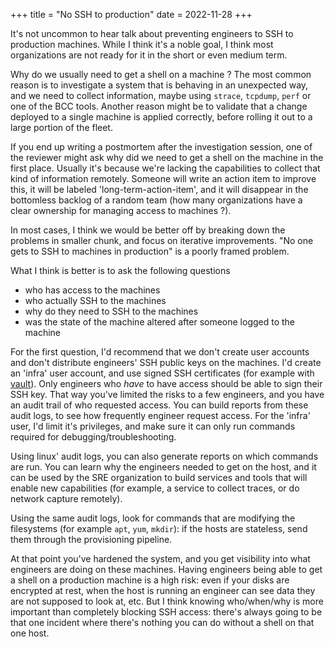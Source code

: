 +++
title = "No SSH to production"
date = 2022-11-28
+++

It's not uncommon to hear talk about preventing engineers to SSH to production machines. While I think it's a noble goal, I think most organizations are not ready for it in the short or even medium term.

Why do we usually need to get a shell on a machine ? The most common reason is to investigate a system that is behaving in an unexpected way, and we need to collect information, maybe using `strace`, `tcpdump`, `perf` or one of the BCC tools. Another reason might be to validate that a change deployed to a single machine is applied correctly, before rolling it out to a large portion of the fleet.

If you end up writing a postmortem after the investigation session, one of the reviewer might ask why did we need to get a shell on the machine in the first place. Usually it's because we're lacking the capabilities to collect that kind of information remotely. Someone will write an action item to improve this, it will be labeled 'long-term-action-item', and it will disappear in the bottomless backlog of a random team (how many organizations have a clear ownership for managing access to machines ?).

In most cases, I think we would be better off by breaking down the problems in smaller chunk, and focus on iterative improvements. "No one gets to SSH to machines in production" is a poorly framed problem.

What I think is better is to ask the following questions

- who has access to the machines
- who actually SSH to the machines
- why do they need to SSH to the machines
- was the state of the machine altered after someone logged to the machine

For the first question, I'd recommend that we don't create user accounts and don't distribute engineers' SSH public keys on the machines. I'd create an 'infra' user account, and use signed SSH certificates (for example with [vault](https://www.hashicorp.com/products/vault/ssh-with-vault)). Only engineers who _have_ to have access should be able to sign their SSH key. That way you've limited the risks to a few engineers, and you have an audit trail of who requested access. You can build reports from these audit logs, to see how frequently engineer request access. For the 'infra' user, I'd limit it's privileges, and make sure it can only run commands required for debugging/troubleshooting.

Using linux' audit logs, you can also generate reports on which commands are run. You can learn why the engineers needed to get on the host, and it can be used by the SRE organization to build services and tools that will enable new capabilities (for example, a service to collect traces, or do network capture remotely).

Using the same audit logs, look for commands that are modifying the filesystems (for example `apt`, `yum`, `mkdir`): if the hosts are stateless, send them through the provisioning pipeline.

At that point you've hardened the system, and you get visibility into what engineers are doing on these machines. Having engineers being able to get a shell on a production machine is a high risk: even if your disks are encrypted at rest, when the host is running an engineer can see data they are not supposed to look at, etc. But I think knowing who/when/why is more important than completely blocking SSH access: there's always going to be that one incident where there's nothing you can do without a shell on that one host.
